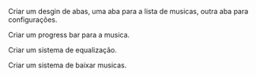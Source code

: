 Criar um desgin de abas, uma aba para a lista de musicas, outra aba para configurações.

Criar um progress bar para a musica.

Criar um sistema de equalização.

Criar um sistema de baixar musicas.